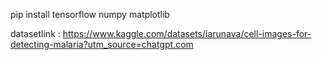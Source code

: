 pip install tensorflow numpy matplotlib

datasetlink : https://www.kaggle.com/datasets/iarunava/cell-images-for-detecting-malaria?utm_source=chatgpt.com
